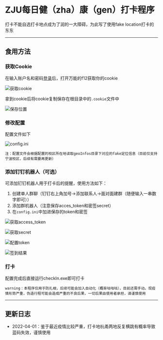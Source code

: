 # ZJU每日健（zha）康（gen）打卡程序
打卡不能自选打卡地点成为了润的一大障碍，为此写了使用fake location打卡的东东

-----

## 食用方法

### 获取Cookie
在输入账户名和密码[登录](https://zjuam.zju.edu.cn/cas/login?service=https%3A%2F%2Fhealthreport.zju.edu.cn%2Fa_zju%2Fapi%2Fsso%2Findex%3Fredirect%3Dhttps%253A%252F%252Fhealthreport.zju.edu.cn%252Fncov%252Fwap%252Fdefault%252Findex)后，打开万能的f12获取你的cookie

![获取cookie](https://s1.ax1x.com/2022/04/19/L08FC8.png)

拿到cookie后将cookie复制保存在根目录中的`.cookie`文件中

![保存位置](https://s1.ax1x.com/2022/04/19/L089Et.png)

### 修改配置
配置文件如下

![config.ini](https://s1.ax1x.com/2022/04/19/L08SHI.png)

`注：配置文件会根据配置的校区所在地读取geoInfos目录下对应的fake定位信息（目前仅支持宁波校区，后续有需要再更新）`

### 添加钉钉机器人（可选）
可添加钉钉机器人用于打卡后的提醒，使用方法如下：
 1. 创建单人群聊（钉钉右上角加号->添加联系人->面对面建群（随便输入一串数字即可））
 2. 添加群机器人（注意保存acces_token和密签secret）
 3. 在`config.ini`中加进保存的token和密签

![获取access_token](https://s1.ax1x.com/2022/04/19/L08P4f.png)

![获取secret](https://s1.ax1x.com/2022/04/19/L08CUP.png)

![配置token](https://s1.ax1x.com/2022/04/19/L08k8S.png)

![签到结果](https://s1.ax1x.com/2022/04/19/L08Agg.png)

### 打卡
配置完成后直接运行checkIn.exe即可打卡

`warning：本程序仅用于防扎根，后续可能会加入自动化（概率咕咕咕），目前还需手动。现疫情形势严重，伪造行程可能会造成严重的不良后果，一切后果由使用者承担，请谨慎使用`

-----
## 更新日志
 - 2022-04-01：鉴于最近疫情比较严重，打卡地杭甬两地反复横跳有概率导致蓝码失效，谨慎使用
